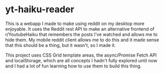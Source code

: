 # yt-haiku-reader
This is a webapp I made to make using reddit on my desktop more enjoyable. It uses the Reddit rest API to make an alternative frontend of r/YoutubeHaiku 
that remembers the posts I've watched and allows me to hide them. My mobile reddit client allows me to do this and it made sense that this should be a thing, but it wasn't,
so I made it.

This project uses CSS Grid template areas, the async/Promise Fetch API and localStorage, which are all concepts I hadn't fully explored until now and I had a lot of fun learning
how to use them to build this thing.

